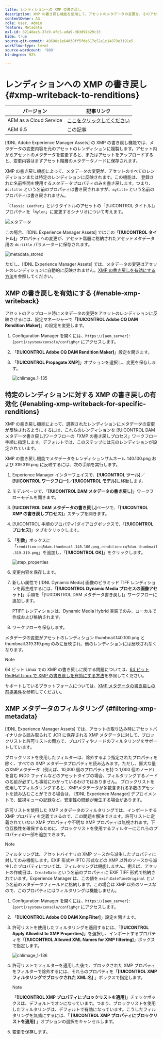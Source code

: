 ```yaml
---
title: レンディションへの XMP の書き戻し
description: XMP の書き戻し機能を使用して、アセットのメタデータの変更を、そのアセットのすべてのレンディションまたは特定のレンディションに反映させる方法を説明します。
contentOwner: AG
role: User, Admin
feature: Metadata
exl-id: 82148ae5-37e9-4fc5-ada9-db3d91b29c33
hide: true
source-git-commit: 49688c1e64038ff5fde617e52e1c14878e3191e5
workflow-type: tm+mt
source-wordcount: '808'
ht-degree: 92%

---
```


# レンディションへの XMP の書き戻し {#xmp-writeback-to-renditions}

| バージョン | 記事リンク |
| -------- | ---------------------------- |
| AEM as a Cloud Service | [ここをクリックしてください](https://experienceleague.adobe.com/docs/experience-manager-cloud-service/content/assets/admin/xmp-metadata.html?lang=ja) |
| AEM 6.5 | この記事 |

[!DNL Adobe Experience Manager Assets] の XMP の書き戻し機能では、メタデータの変更内容を元のアセットのレンディションに複製します。アセット内からアセットのメタデータを変更すると、またはアセットをアップロードすると、変更内容はまずアセット階層のメタデータノードに保存されます。

XMP の書き戻し機能によって、メタデータの変更が、アセットのすべてのレンディションまたは特定のレンディションに反映されます。この機能は、 登録された名前空間を使用するメタデータプロパティのみを書き戻します。つまり、`dc:title` という名前のプロパティは書き戻されますが、`mytitle` という名前のプロパティは書き戻されません。

「`Classic Leather`」というタイトルのアセットの「[!UICONTROL タイトル]」プロパティを「`Nylon`」に変更するシナリオについて考えます。

![メタデータ](assets/metadata.png)

この場合、[!DNL Experience Manager Assets] ではこの「**[!UICONTROL タイトル]**」プロパティへの変更が、アセット階層に格納されたアセットメタデータ用の `dc:title` パラメーターに保存されます。

![metadata_stored](assets/metadata_stored.png)

ただし、[!DNL Experience Manager Assets] では、メタデータの変更はアセットのレンディションに自動的に反映されません。[XMP の書き戻しを有効にする方法](#enable-xmp-writeback)を参照してください。

## XMP の書き戻しを有効にする {#enable-xmp-writeback}

アセットのアップロード時にメタデータの変更をアセットのレンディションに反映させるには、設定マネージャーで「**[!UICONTROL Adobe CQ DAM Rendition Maker]**」の設定を変更します。

1. Configuration Manager を開くには、`https://[aem_server]:[port]/system/console/configMgr` にアクセスします。
1. 「**[!UICONTROL Adobe CQ DAM Rendition Maker]**」設定を開きます。
1. 「**[!UICONTROL Propagate XMP]**」オプションを選択し、変更を保存します。

   ![chlimage_1-135](assets/chlimage_1-346.png)

## 特定のレンディションに対する XMP の書き戻しの有効化 {#enabling-xmp-writeback-for-specific-renditions}

XMP の書き戻し機能によって、選択されたレンディションにメタデータの変更が反映されるようにするには、これらのレンディションを [!UICONTROL DAM メタデータ書き戻し]ワークフローの「XMP の書き戻しプロセス」ワークフロー手順に指定します。デフォルトでは、このステップには元のレンディションが設定されています。

XMP の書き戻し機能でメタデータをレンディションサムネール 140.100.png および 319.319.png に反映するには、次の手順を実行します。

1. Experience Manager インターフェイスで、**[!UICONTROL ツール]**／**[!UICONTROL ワークフロー]**／**[!UICONTROL モデル]**&#x200B;に移動します。
1. モデルページで、「**[!UICONTROL DAM メタデータの書き戻し]**」ワークフローモデルを開きます。
1. **[!UICONTROL DAM メタデータの書き戻し]**&#x200B;ページで、「**[!UICONTROL XMP の書き戻しプロセス]**」ステップを開きます。
1. [!UICONTROL 手順のプロパティ]ダイアログボックスで、「**[!UICONTROL プロセス]**」タブをクリックします。
1. 「**引数**」ボックスに「`rendition:cq5dam.thumbnail.140.100.png,rendition:cq5dam.thumbnail.319.319.png`」を追加し、「**[!UICONTROL OK]**」をクリックします。

   ![step_properties](assets/step_properties.png)

1. 変更内容を保存します。
1. 新しい属性で [!DNL Dynamic Media] 画像のピラミッド TIFF レンディションを再生成するには、「**[!UICONTROL Dynamic Media プロセスの画像アセット]**」手順を「[!UICONTROL DAM メタデータ書き戻し]」ワークフローに追加します。

   PTIFF レンディションは、Dynamic Media Hybrid 実装でのみ、ローカルで作成および格納されます。

1. ワークフローを保存します。

メタデータの変更がアセットのレンディション thumbnail.140.100.png と thumbnail.319.319.png のみに反映され、他のレンディションには反映されなくなります。

>[!NOTE]
>
>64 ビット Linux での XMP の書き戻しに関する問題については、[64 ビット RedHat Linux で XMP の書き戻しを有効にする方法](https://helpx.adobe.com/jp/experience-manager/kb/enable-xmp-write-back-64-bit-redhat.html)を参照してください。
>
>サポートしているプラットフォームについては、[XMP メタデータの書き戻しの前提条件](/help/sites-deploying/technical-requirements.md#requirements-for-aem-assets-xmp-metadata-write-back)を参照してください。

## XMP メタデータのフィルタリング {#filtering-xmp-metadata}

[!DNL Experience Manager Assets] では、アセットの取り込み時にアセットバイナリから読み取られて JCR に保存される XMP メタデータに対して、ブロックリストと許可リストの両方で、プロパティやノードのフィルタリングをサポートしています。

ブロックリストを使用したフィルターは、除外するよう指定されたプロパティを除く、すべての XMP メタデータプロパティを読み込みます。ただし、膨大な量のXMPメタデータ（例えば、10,000 個のプロパティを持つ 1,000 個のノード）を含む INDD ファイルなどのアセットタイプの場合、フィルタリングするノードの名前が必ずしも事前にわかっているわけではありません。 ブロックリストを使用してフィルタリングすると、XMPメタデータが多数含まれる多数のアセットを読み込むことができる場合は、 [!DNL Experience Manager] デプロイメントで、監視キューの記録など、安定性の問題が発生する場合があります。

許可リストを使用した XMP メタデータのフィルタリングでは、インポートする XMP プロパティを定義できるので、この問題を解決できます。許可リストに定義されていない XMP プロパティや不明な XMP プロパティは無視されます。下位互換性を確保するために、ブロックリストを使用するフィルターにこれらのプロパティの一部を追加できます。

>[!NOTE]
>
>フィルタリングは、アセットバイナリの XMP ソースから派生したプロパティに対してのみ機能します。EXIF 形式や IPTC 形式などの XMP 以外のソースから派生したプロパティについては、フィルタリングは機能しません。例えば、アセットの作成日は、`CreateDate` という名前のプロパティに EXIF TIFF 形式で格納されています。Experience Manager は、この値を `exif:DateTimeOriginal` という名前のメタデータフィールドに格納します。この場合は XMP 以外のソースなので、このプロパティにはフィルタリングは機能しません。

1. Configuration Manager を開くには、`https://[aem_server]:[port]/system/console/configMgr` にアクセスします。
1. 「**[!UICONTROL Adobe CQ DAM XmpFilter]**」設定を開きます。
1. 許可リストを使用したフィルタリングを適用するには、「**[!UICONTROL Apply Allowlist to XMP Properties]**」を選択し、インポートするプロパティを「**[!UICONTROL Allowed XML Names for XMP filtering]**」ボックスで指定します。

   ![chlimage_1-136](assets/chlimage_1-347.png)

1. 許可リストでフィルターを適用した後で、ブロックされた XMP プロパティをフィルターで除外するには、それらのプロパティを「**[!UICONTROL XMP フィルタリングでブロックされた XML 名]** 」ボックスで指定します。

   >[!NOTE]
   >
   >「**[!UICONTROL XMP プロパティにブロックリストを適用]**」チェックボックスは、デフォルトでオンになっています。つまり、ブロックリストを使用したフィルタリングは、デフォルトで有効になっています。こうしたフィルタリングを無効にするには、「 **[!UICONTROL XMP プロパティにブロックリストを適用]** 」オプションの選択をキャンセルします。

1. 変更を保存します。
